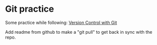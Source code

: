 # Git practice

Some practice while following: [Version Control with Git](https://www.coursera.org/learn/version-control-with-git)

Add readme from github to make a "git pull" to get back in sync with the repo.
